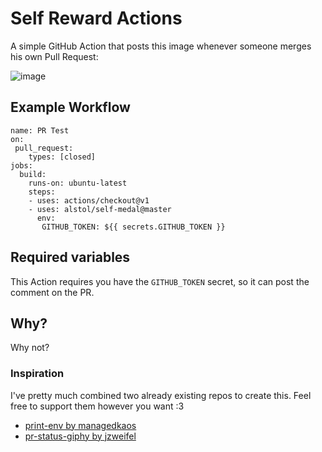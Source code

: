 # Self Reward Actions

A simple GitHub Action that posts this image whenever someone merges his own Pull Request:

![image](https://user-images.githubusercontent.com/9394141/67147509-cf17c080-f295-11e9-95ac-74522a1ed82c.png)


## Example Workflow

````
name: PR Test
on: 
 pull_request:
    types: [closed] 
jobs:
  build:
    runs-on: ubuntu-latest
    steps:
    - uses: actions/checkout@v1
    - uses: alstol/self-medal@master
      env:
       GITHUB_TOKEN: ${{ secrets.GITHUB_TOKEN }}

````

## Required variables

This Action requires you have the `GITHUB_TOKEN` secret, so it can post the comment on the PR.


## Why?

Why not?

### Inspiration

I've pretty much combined two already existing repos to create this. Feel free to support them however you want :3

* [print-env by managedkaos](https://github.com/managedkaos/print-env)
* [pr-status-giphy by jzweifel](https://github.com/jzweifel/pr-status-giphy-action)
